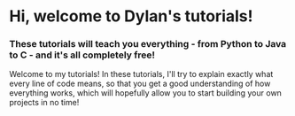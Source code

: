 # Hi, welcome to Dylan's tutorials!  
### These tutorials will teach you everything - from Python to Java to C - and it's all completely free!  
Welcome to my tutorials! In these tutorials, I'll try to explain exactly what every line of code means, so that you get a good understanding of how everything works, which will hopefully allow you to start building your own projects in no time!  